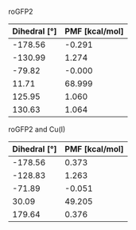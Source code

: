 roGFP2

| Dihedral [°] | PMF [kcal/mol] |
|-----------|-----------|
| -178.56 | -0.291 |
| -130.99 | 1.274 |
| -79.82 | -0.000 |
| 11.71 | 68.999 |
| 125.95 | 1.060 |
| 130.63 | 1.064 |

roGFP2 and Cu(I)

| Dihedral [°] | PMF [kcal/mol] |
|-----------|-----------|
| -178.56 | 0.373 |
| -128.83 | 1.263 |
| -71.89 | -0.051 |
| 30.09 | 49.205 |
| 179.64 | 0.376 |
